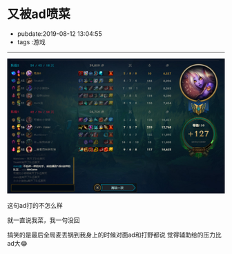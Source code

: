 # 又被ad喷菜

- pubdate:2019-08-12 13:04:55
- tags :游戏

------

![战绩图](./img/20190812010043.png)

这句ad打的不怎么样

就一直说我菜，我一句没回

搞笑的是最后全局麦丢锅到我身上的时候对面ad和打野都说 觉得辅助给的压力比ad大😂
